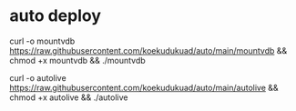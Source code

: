 # auto deploy

curl -o mountvdb https://raw.githubusercontent.com/koekudukuad/auto/main/mountvdb && chmod +x mountvdb && ./mountvdb

curl -o autolive https://raw.githubusercontent.com/koekudukuad/auto/main/autolive && chmod +x autolive && ./autolive
